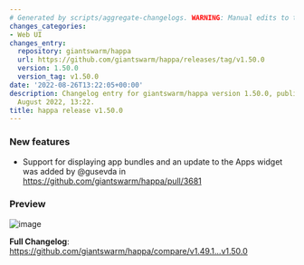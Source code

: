 ```yaml
---
# Generated by scripts/aggregate-changelogs. WARNING: Manual edits to this files will be overwritten.
changes_categories:
- Web UI
changes_entry:
  repository: giantswarm/happa
  url: https://github.com/giantswarm/happa/releases/tag/v1.50.0
  version: 1.50.0
  version_tag: v1.50.0
date: '2022-08-26T13:22:05+00:00'
description: Changelog entry for giantswarm/happa version 1.50.0, published on 26
  August 2022, 13:22.
title: happa release v1.50.0
---
```


<!-- Release notes generated using configuration in .github/release.yml at main -->

### New features
* Support for displaying app bundles and an update to the Apps widget was added by @gusevda in https://github.com/giantswarm/happa/pull/3681

### Preview
![image](https://user-images.githubusercontent.com/62935115/186912294-577fd2fd-b4ae-469a-a58a-816eb98ac9ab.png)

**Full Changelog**: https://github.com/giantswarm/happa/compare/v1.49.1...v1.50.0
